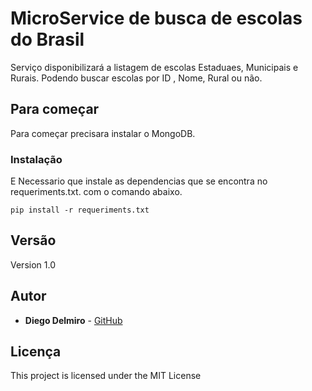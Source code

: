 # MicroService de busca de escolas do Brasil 

Serviço disponibilizará a listagem de escolas Estaduaes, Municipais e Rurais.
Podendo buscar escolas por ID , Nome, Rural ou não. 


## Para começar

Para começar precisara instalar o MongoDB.

### Instalação

E Necessario que instale as dependencias que se encontra no requeriments.txt.
com o comando abaixo.

```
pip install -r requeriments.txt 
```

## Versão

Version 1.0  
## Autor

* **Diego Delmiro**  - [GitHub](https://github.com/DiegoDigo)


## Licença
 
This project is licensed under the MIT License 

